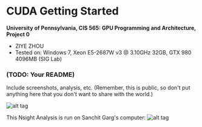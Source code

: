 CUDA Getting Started
====================

**University of Pennsylvania, CIS 565: GPU Programming and Architecture, Project 0**

* ZIYE ZHOU
* Tested on:  Windows 7, Xeon E5-2687W v3 @ 3.10GHz 32GB, GTX 980 4096MB (SIG Lab)

### (TODO: Your README)

Include screenshots, analysis, etc. (Remember, this is public, so don't put
anything here that you don't want to share with the world.)

![alt tag](https://github.com/ziyezhou-Jerry/Project0-CUDA-Getting-Started/blob/master/images/screenshot1.png?raw=true)


This Nsight Analysis is run on Sanchit Garg's computer:
![alt tag](https://github.com/ziyezhou-Jerry/Project0-CUDA-Getting-Started/blob/master/images/screenshot2.png?raw=true)
